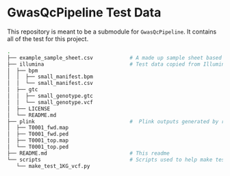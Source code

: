 # GwasQcPipeline Test Data

This repository is meant to be a submodule for `GwasQcPipeline`. It contains all of the test for this project.

```bash
.
├── example_sample_sheet.csv            # A made up sample sheet based on what is provided by CGR
├── illumina                            # Test data copied from Illumina's github
│  ├── bpm
│  │  ├── small_manifest.bpm
│  │  └── small_manifest.csv
│  ├── gtc
│  │  ├── small_genotype.gtc
│  │  └── small_genotype.vcf
│  ├── LICENSE
│  └── README.md
├── plink                               #  Plink outputs generated by running legacy pipeline
│  ├── T0001_fwd.map
│  ├── T0001_fwd.ped
│  ├── T0001_top.map
│  └── T0001_top.ped
├── README.md                           # This readme
└── scripts                             # Scripts used to help make test data
   └── make_test_1KG_vcf.py
```
